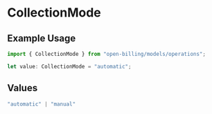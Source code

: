 # CollectionMode

## Example Usage

```typescript
import { CollectionMode } from "open-billing/models/operations";

let value: CollectionMode = "automatic";
```

## Values

```typescript
"automatic" | "manual"
```